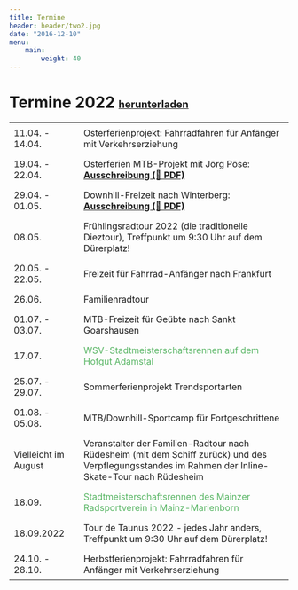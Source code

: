 ```yaml
---
title: Termine
header: header/two2.jpg
date: "2016-12-10"
menu: 
    main:
        weight: 40
---
```


# Termine 2022 <b><span class="small-header">[herunterladen](termine/WSV-Termine2022.pdf)</span></b>

Datum | Event
--- | ---
11.04. - 14.04. | Osterferienprojekt: Fahrradfahren für Anfänger mit Verkehrserziehung
19.04. - 22.04. | Osterferien MTB-Projekt mit Jörg Pöse: **[Ausschreibung (📄 PDF)](termine/WSV-Osterferienprojekt-2022.pdf)**
29.04. - 01.05. | Downhill-Freizeit nach Winterberg: **[Ausschreibung (📄 PDF)](termine/WSV-Downhill-Freizeit-2022-Winterberg.pdf)**
08.05. | Frühlingsradtour 2022 (die traditionelle Dieztour), Treffpunkt um 9:30 Uhr auf dem Dürerplatz!
20.05. - 22.05. | Freizeit für Fahrrad-Anfänger nach Frankfurt
26.06. | Familienradtour
01.07. - 03.07. | MTB-Freizeit für Geübte nach Sankt Goarshausen
17.07. | <span class="race">WSV-Stadtmeisterschaftsrennen auf dem Hofgut Adamstal</span>
25.07. - 29.07. | Sommerferienprojekt Trendsportarten
01.08. - 05.08. | MTB/Downhill-Sportcamp für Fortgeschrittene
Vielleicht im August | Veranstalter der Familien-Radtour nach Rüdesheim (mit dem Schiff zurück) und des Verpflegungsstandes im Rahmen der Inline-Skate-Tour nach Rüdesheim
18.09. | <span class="race">Stadtmeisterschaftsrennen des Mainzer Radsportverein in Mainz-Marienborn</span>
18.09.2022 | Tour de Taunus 2022 - jedes Jahr anders, Treffpunkt um 9:30 Uhr auf dem Dürerplatz!
24.10. - 28.10. | Herbstferienprojekt: Fahrradfahren für Anfänger mit Verkehrserziehung

<style type="text/css">
	thead {
		display: none;
	}

	td:first-child {
		width: 110px;
	}

	td, th {
		border: none;
		padding: 0.5em 0.5em;
	}

	.tanz {
		color: #0093eb;
	}

	.race {
		color: #57b563;
	}

	.small-header {
		font-size: 0.65em;
	}

</style>
